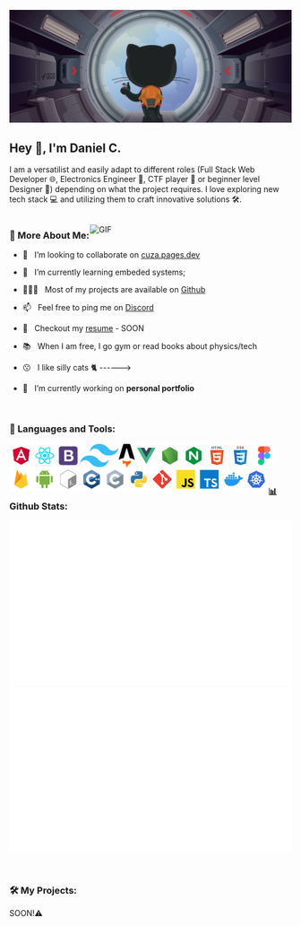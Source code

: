![banner](header.png)

## Hey 👋, I'm Daniel C.

I am a versatilist and easily adapt to different roles (Full Stack Web Developer 🌐, Electronics Engineer 🤖, CTF player 👾 or beginner level Designer 🎨) depending on what the project requires. I love exploring new tech stack 💻 and utilizing them to craft innovative solutions 🛠️.
<br/>
<br/>

<img align="right" alt="GIF" src="https://media.tenor.com/jb56fVPgnpkAAAAC/busy-cats.gif" width="360px"/>
  
### 🧐 More About Me:

- 🤝 &nbsp; I’m looking to collaborate on [cuza.pages.dev](https://github.com/dynow/cuza.pages.dev)
- 🌱 &nbsp; I’m currently learning embeded systems;
- 👨🏻‍💻 &nbsp; Most of my projects are available on [Github](https://github.com/dynow?tab=repositories)

- 📫 &nbsp; Feel free to ping me on [Discord](https://discord.com/users/455608238335983617)
- 📝 &nbsp; Checkout my [resume]() - SOON
- 📚 &nbsp; When I am free, I go gym or read books about physics/tech
- 😗 &nbsp; I like silly cats 🐈 ------>
- 🔭 &nbsp; I’m currently working on **personal portfolio**

<br>

### 🔨 Languages and Tools:

<a href="https://angular.dev/" target="_blank"> <img align="left" src="https://raw.githubusercontent.com/DynoW/github-icons/main/language_and_tools/square/angular/angular.svg" alt="Angular" height="42px"/> </a>

<a href="https://react.dev/" target="_blank"> <img src="https://raw.githubusercontent.com/DynoW/github-icons/main/language_and_tools/square/react/react.svg" align="left" alt="React" height='42px'/> </a>

<a href="https://getbootstrap.com/" target="_blank"><img align="left" src="https://raw.githubusercontent.com/DynoW/github-icons/main/language_and_tools/square/bootstrap/bootstrap.svg" alt="Bootstrap" height ="42px"> </a>

<a href="https://tailwindcss.com/" target="_blank"><img align="left" src="https://raw.githubusercontent.com/DynoW/github-icons/main/language_and_tools/square/tailwind/tailwind.svg" alt="TailwindCSS" height ="42px"> </a>

<a href="https://astro.build/" target="_blank"> <img align="left" src="https://raw.githubusercontent.com/DynoW/github-icons/main/language_and_tools/square/astro/astro.svg" alt="Astro" height="42px"/> </a>

<a href="https://vuejs.org/" target="_blank"> <img align="left" src="https://raw.githubusercontent.com/DynoW/github-icons/main/language_and_tools/square/vue/vue.svg" alt="Vue" height='42px'/> </a>

<a href="https://nodejs.org/" target="_blank"> <img align="left" src="https://raw.githubusercontent.com/DynoW/github-icons/main/language_and_tools/square/node/node.svg" alt="Node.js" height ="42px"> </a>

<a href="https://www.nginx.com/" target="_blank"> <img align="left" src="https://raw.githubusercontent.com/DynoW/github-icons/main/language_and_tools/square/nginx/nginx.svg" alt="Nginx" height ="42px"> </a>

<a href="https://en.wikipedia.org/wiki/HTML" target="_blank"> <img align="left" src="https://raw.githubusercontent.com/DynoW/github-icons/main/language_and_tools/square/html/html.svg" alt="html" height ="42px"/> </a>

<a href="https://en.wikipedia.org/wiki/CSS" target="_blank"> <img align="left" src="https://raw.githubusercontent.com/DynoW/github-icons/main/language_and_tools/square/css/css.svg" alt="css" height ="42px"> </a>

<a href="https://www.figma.com/" target="_blank"> <img align="left" src="https://raw.githubusercontent.com/DynoW/github-icons/main/language_and_tools/square/figma/figma.svg" alt="figma" height='42px'/> </a>

<a href="https://firebase.google.com/" target="_blank"> <img align="left" src="https://raw.githubusercontent.com/DynoW/github-icons/main/language_and_tools/square/firebase/firebase.svg" alt="firebase" height ="42px"/> </a>

<a href="https://developer.android.com/" target="_blank"> <img align="left" src="https://raw.githubusercontent.com/DynoW/github-icons/main/language_and_tools/square/android/android.svg" alt="android" height="42px"/> </a>

<a href="https://www.gnu.org/software/bash/" target="_blank"> <img align="left" src="https://raw.githubusercontent.com/DynoW/github-icons/main/language_and_tools/square/bash/bash.svg" alt="bash" height="42px"/> </a>

<a href="https://www.w3schools.com/cpp/cpp_intro.asp" target="_blank"> <img align="left" src="https://raw.githubusercontent.com/DynoW/github-icons/main/language_and_tools/square/c++/c++.svg" alt="C++" height ="42px"> </a>

<a href="https://www.w3schools.com/c/c_intro.php" target="_blank"> <img align="left" src="https://raw.githubusercontent.com/DynoW/github-icons/main/language_and_tools/square/c/c.svg" alt="C" height ="42px"> </a>

<a href="https://www.python.org/" target="_blank"> <img src="https://raw.githubusercontent.com/DynoW/github-icons/main/language_and_tools/square/python/python.svg" align="left" alt="Python" height='42px'/> </a>

<a href="https://git-scm.com/" target="_blank"> <img src="https://raw.githubusercontent.com/DynoW/github-icons/main/language_and_tools/square/git-scm/git-scm.svg" align="left" alt="Git" height='42px'/> </a>

<a href="https://developer.mozilla.org/en-US/docs/Web/JavaScript/" target="_blank"> <img align="left" src="https://raw.githubusercontent.com/DynoW/github-icons/main/language_and_tools/square/javascript/javascript.svg" alt="JavaScript" height ="42px"> </a>

<a href="https://www.typescriptlang.org/" target="_blank"> <img align="left" src="https://raw.githubusercontent.com/DynoW/github-icons/main/language_and_tools/square/typescript/typescript.svg" alt="TypeScript" height='42px'/> </a>

<a href="https://www.docker.com/" target="_blank"> <img align="left" src="https://raw.githubusercontent.com/DynoW/github-icons/main/language_and_tools/square/docker/docker.svg" alt="Docker" height ="42px"> </a>

<a href="https://kubernetes.io/" target="_blank"> <img align="left" src="https://raw.githubusercontent.com/DynoW/github-icons/main/language_and_tools/square/kubernetes/kubernetes.svg" alt="Kubernetes" height ="42px"> </a>

<br/>
<br/>
<br/>

### 📊 Github Stats:

<a style="text-decoration: none !important" href='https://github.com/DynoW/github-stats-transparent'>
  
![Stats Overview](https://raw.githubusercontent.com/DynoW/github-stats-transparent/output/generated/overview.svg)
![Most Used Languages](https://raw.githubusercontent.com/DynoW/github-stats-transparent/output/generated/languages.svg)

</a>

<br>

### 🛠️ My Projects:

SOON!⚠️
